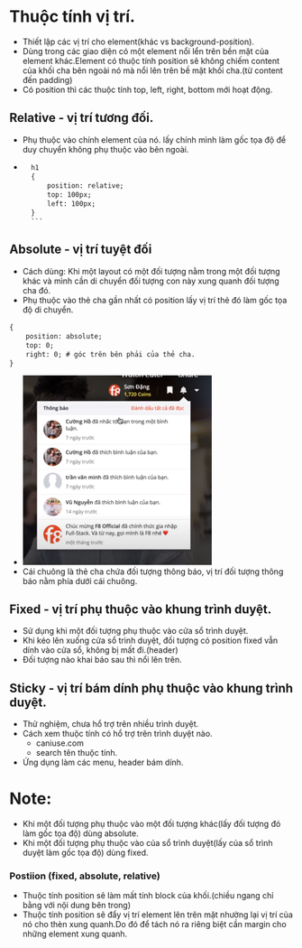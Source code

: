 # Thuộc tính vị trí.
+ Thiết lập các vị trí cho element(khác vs background-position).
+ Dùng trong các giao diện có một element nổi lển trên bền mặt của element khác.Element có thuộc tính position sẽ không chiếm content của khối cha bên ngoài nó mà nổi lên trên bề mặt khối cha.(từ content đến padding)
+ Có position thì các thuộc tính top, left, right, bottom mới hoạt động. 

## Relative - vị trí tương đối.
+ Phụ thuộc vào chính element của nó. lấy chính mình làm gốc tọa độ để duy chuyển không phụ thuộc vào bên ngoài.
+ ````
    h1
    {
        position: relative;
        top: 100px;
        left: 100px;
    }
    ```

## Absolute - vị trí tuyệt đối
+ Cách dùng: Khi một layout có một đối tượng nằm trong một đối tượng khác và mình cần di chuyển đối tượng con này xung quanh đối tượng cha đó.
+ Phụ thuộc vào thẻ cha gần nhất có position lấy vị trí thẻ đó làm gốc tọa độ di chuyển.
```
{
    position: absolute;
    top: 0;
    right: 0; # góc trên bên phải của thẻ cha.
}
```
+ ![image](Absolute_position.PNG)
+ Cái chuông là thẻ cha chứa đối tượng thông báo, vị trí đối tượng thông báo nằm phía dưới cái chuông.

## Fixed - vị trí phụ thuộc vào khung trình duyệt.
+ Sử dụng khi một đối tượng phụ thuộc vào cửa sổ trình duyệt.
+ Khi kéo lên xuống cửa sổ trình duyệt, đối tượng có position fixed vẫn dính vào cửa sổ, không bị mất đi.(header)
+ Đối tượng nào khai báo sau thì nổi lên trên.

## Sticky - vị trí bám dính phụ thuộc vào khung trình duyệt.
+ Thử nghiệm, chưa hổ  trợ trên nhiều trình duyệt.
+ Cách xem thuộc tính có hổ trợ trên trình duyệt nào.
    + caniuse.com 
    + search tên thuộc tính.
+ Ứng dụng làm các menu, header bám dính.


# Note:
+ Khi một đối tượng phụ thuộc vào một đối tượng khác(lấy đối tượng đó làm gốc tọa độ) dùng absolute.
+ Khi một đối tượng phụ thuộc vào của sổ trình duyệt(lấy của sổ trình duyệt làm gốc tọa độ) dùng fixed.

### Postiion (fixed, absolute, relative)
+ Thuộc tính position sẽ làm mất tính block của khối.(chiều ngang chỉ bằng với nội dung bên trong)
+ Thuộc tính position sẽ đẩy vị trí element lên trên mặt nhường lại vị trí của nó cho thèn xung quanh.Do đó để  tách nó ra riêng biệt cần margin cho những element xung quanh.